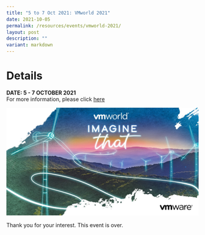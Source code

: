 ```yaml
---
title: "5 to 7 Oct 2021: VMworld 2021"
date: 2021-10-05
permalink: /resources/events/vmworld-2021/
layout: post
description: ""
variant: markdown
---
```

# Details
**DATE: 5 - 7 OCTOBER 2021**<br>For more information, please click <a href="/files/events/Telco%20Guide%20VMworld%202021.pdf" target="_blank">here</a>


![Alt text for image on Isomer site](/images/events/events/VMworld%20Image.png)

Thank you for your interest. This event is over.